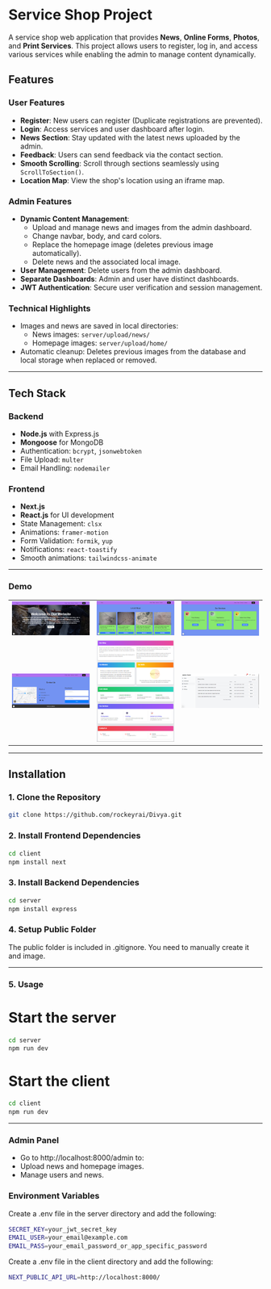 # Service Shop Project

A service shop web application that provides **News**, **Online Forms**, **Photos**, and **Print Services**. This project allows users to register, log in, and access various services while enabling the admin to manage content dynamically.

## Features

### User Features
- **Register**: New users can register (Duplicate registrations are prevented).
- **Login**: Access services and user dashboard after login.
- **News Section**: Stay updated with the latest news uploaded by the admin.
- **Feedback**: Users can send feedback via the contact section.
- **Smooth Scrolling**: Scroll through sections seamlessly using `ScrollToSection()`.
- **Location Map**: View the shop's location using an iframe map.

### Admin Features
- **Dynamic Content Management**:
  - Upload and manage news and images from the admin dashboard.
  - Change navbar, body, and card colors.
  - Replace the homepage image (deletes previous image automatically).
  - Delete news and the associated local image.
- **User Management**: Delete users from the admin dashboard.
- **Separate Dashboards**: Admin and user have distinct dashboards.
- **JWT Authentication**: Secure user verification and session management.

### Technical Highlights
- Images and news are saved in local directories:
  - News images: `server/upload/news/`
  - Homepage images: `server/upload/home/`
- Automatic cleanup: Deletes previous images from the database and local storage when replaced or removed.

---

## Tech Stack

### Backend
- **Node.js** with Express.js
- **Mongoose** for MongoDB
- Authentication: `bcrypt`, `jsonwebtoken`
- File Upload: `multer`
- Email Handling: `nodemailer`

### Frontend
- **Next.js**
- **React.js** for UI development
- State Management: `clsx`
- Animations: `framer-motion`
- Form Validation: `formik`, `yup`
- Notifications: `react-toastify`
- Smooth animations: `tailwindcss-animate`

---
### Demo 
<table>
  <tr>
    <td><img src="client/image/image1.png" alt="Alt Text" width="300" /></td>
    <td><img src="client/image/image2.png" alt="Alt Text" width="300" /></td>
    <td><img src="client/image/image3.png" alt="Alt Text" width="300" /></td>
  </tr>
  <tr>
    <td><img src="client/image/image4.png" alt="Alt Text" width="300" /></td>
    <td><img src="client/image/image5.png" alt="Alt Text" width="300" /></td>
    <td><img src="client/image/image6.png" alt="Alt Text" width="300" /></td>
  </tr>
</table>


---
## Installation

### 1. Clone the Repository
```bash
git clone https://github.com/rockeyrai/Divya.git
```

### 2. Install Frontend Dependencies
```bash
cd client
npm install next

```
### 3. Install Backend Dependencies
```bash
cd server
npm install express

```
### 4. Setup Public Folder
The public folder is included in .gitignore. You need to manually create it and image.

---
### 5. Usage
# Start the server
```bash
cd server
npm run dev
```
# Start the client
```bash
cd client
npm run dev
```

---
### Admin Panel
- Go to http://localhost:8000/admin to:
 - Upload news and homepage images.
 - Manage users and news.

### Environment Variables
Create a .env file in the server directory and add the following:
```bash
SECRET_KEY=your_jwt_secret_key
EMAIL_USER=your_email@example.com
EMAIL_PASS=your_email_password_or_app_specific_password
```
Create a .env file in the client directory and add the following:
```bash
NEXT_PUBLIC_API_URL=http://localhost:8000/
```
